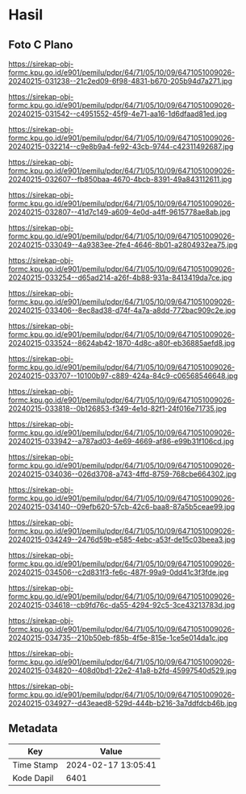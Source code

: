 # Hasil

## Foto C Plano

https://sirekap-obj-formc.kpu.go.id/e901/pemilu/pdpr/64/71/05/10/09/6471051009026-20240215-031238--21c2ed09-6f98-4831-b670-205b94d7a271.jpg

https://sirekap-obj-formc.kpu.go.id/e901/pemilu/pdpr/64/71/05/10/09/6471051009026-20240215-031542--c4951552-45f9-4e71-aa16-1d6dfaad81ed.jpg

https://sirekap-obj-formc.kpu.go.id/e901/pemilu/pdpr/64/71/05/10/09/6471051009026-20240215-032214--c9e8b9a4-fe92-43cb-9744-c42311492687.jpg

https://sirekap-obj-formc.kpu.go.id/e901/pemilu/pdpr/64/71/05/10/09/6471051009026-20240215-032607--fb850baa-4670-4bcb-8391-49a843112611.jpg

https://sirekap-obj-formc.kpu.go.id/e901/pemilu/pdpr/64/71/05/10/09/6471051009026-20240215-032807--41d7c149-a609-4e0d-a4ff-9615778ae8ab.jpg

https://sirekap-obj-formc.kpu.go.id/e901/pemilu/pdpr/64/71/05/10/09/6471051009026-20240215-033049--4a9383ee-2fe4-4646-8b01-a2804932ea75.jpg

https://sirekap-obj-formc.kpu.go.id/e901/pemilu/pdpr/64/71/05/10/09/6471051009026-20240215-033254--d65ad214-a26f-4b88-931a-8413419da7ce.jpg

https://sirekap-obj-formc.kpu.go.id/e901/pemilu/pdpr/64/71/05/10/09/6471051009026-20240215-033406--8ec8ad38-d74f-4a7a-a8dd-772bac909c2e.jpg

https://sirekap-obj-formc.kpu.go.id/e901/pemilu/pdpr/64/71/05/10/09/6471051009026-20240215-033524--8624ab42-1870-4d8c-a80f-eb36885aefd8.jpg

https://sirekap-obj-formc.kpu.go.id/e901/pemilu/pdpr/64/71/05/10/09/6471051009026-20240215-033707--10100b97-c889-424a-84c9-c06568546648.jpg

https://sirekap-obj-formc.kpu.go.id/e901/pemilu/pdpr/64/71/05/10/09/6471051009026-20240215-033818--0b126853-f349-4e1d-82f1-24f016e71735.jpg

https://sirekap-obj-formc.kpu.go.id/e901/pemilu/pdpr/64/71/05/10/09/6471051009026-20240215-033942--a787ad03-4e69-4669-af86-e99b31f106cd.jpg

https://sirekap-obj-formc.kpu.go.id/e901/pemilu/pdpr/64/71/05/10/09/6471051009026-20240215-034036--026d3708-a743-4ffd-8759-768cbe664302.jpg

https://sirekap-obj-formc.kpu.go.id/e901/pemilu/pdpr/64/71/05/10/09/6471051009026-20240215-034140--09efb620-57cb-42c6-baa8-87a5b5ceae99.jpg

https://sirekap-obj-formc.kpu.go.id/e901/pemilu/pdpr/64/71/05/10/09/6471051009026-20240215-034249--2476d59b-e585-4ebc-a53f-de15c03beea3.jpg

https://sirekap-obj-formc.kpu.go.id/e901/pemilu/pdpr/64/71/05/10/09/6471051009026-20240215-034506--c2d831f3-fe6c-487f-99a9-0dd41c3f3fde.jpg

https://sirekap-obj-formc.kpu.go.id/e901/pemilu/pdpr/64/71/05/10/09/6471051009026-20240215-034618--cb9fd76c-da55-4294-92c5-3ce43213783d.jpg

https://sirekap-obj-formc.kpu.go.id/e901/pemilu/pdpr/64/71/05/10/09/6471051009026-20240215-034735--210b50eb-f85b-4f5e-815e-1ce5e014da1c.jpg

https://sirekap-obj-formc.kpu.go.id/e901/pemilu/pdpr/64/71/05/10/09/6471051009026-20240215-034820--408d0bd1-22e2-41a8-b2fd-45997540d529.jpg

https://sirekap-obj-formc.kpu.go.id/e901/pemilu/pdpr/64/71/05/10/09/6471051009026-20240215-034927--d43eaed8-529d-444b-b216-3a7ddfdcb46b.jpg


## Metadata

| Key        | Value               |
| ---------- | ------------------- |
| Time Stamp | 2024-02-17 13:05:41 |
| Kode Dapil | 6401                |



